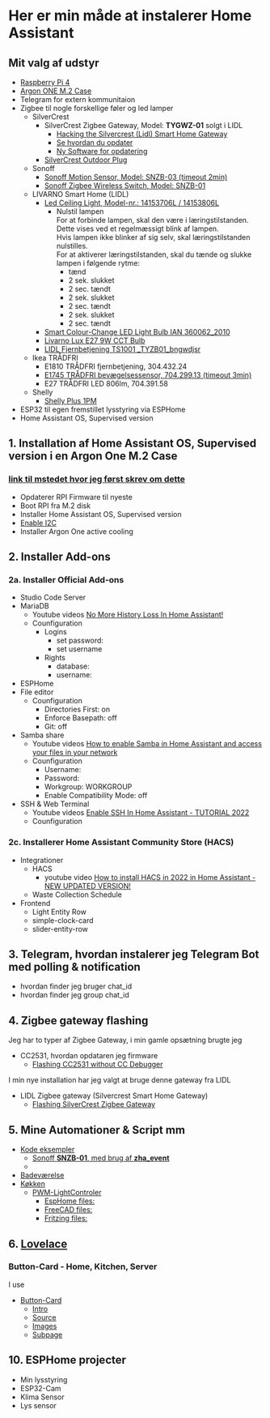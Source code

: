 # Her er min måde at instalerer Home Assistant

## Mit valg af udstyr

* [Raspberry Pi 4](https://raspberrypi.dk/produkt/raspberry-pi-4-model-b-8-gb/)
* [Argon ONE M.2 Case](https://raspberrypi.dk/produkt/argon-one-m-2-case-til-raspberry-pi-4/)
* Telegram for extern kommunitaion
* Zigbee til nogle forskellige føler og led lamper
  * SilverCrest
    * SilverCrest Zigbee Gateway, Model: **TYGWZ-01** solgt i LIDL
      * [Hacking the Silvercrest (Lidl) Smart Home Gateway](https://paulbanks.org/projects/lidl-zigbee/#overview "Paul Banks")
      * [Se hvordan du opdater](https://zigbee.blakadder.com/Lidl_TYGWZ-01.html "blakadder")
      * [Ny Software for opdatering](https://github.com/banksy-git/lidl-gateway-freedom "banksy-git")
    * [SilverCrest Outdoor Plug](https://zigbee.blakadder.com/Lidl_HG06619.html)
  * Sonoff
    * [Sonoff Motion Sensor, Model: SNZB-03 (timeout 2min)](https://www.proshop.dk/Smart-Home/Sonoff-SNZB-03-Motion-sensor/3084016?utm_source=pricerunner&utm_medium=cpc&utm_campaign=pricesite)
    * [Sonoff Zigbee Wireless Switch, Model: SNZB-01](https://www.proshop.dk/Smart-Home/Sonoff-Zigbee-Wireless-Switch/3084021?utm_source=pricerunner&utm_medium=cpc&utm_campaign=pricesite)
  * LIVARNO Smart Home (LIDL)
    * [Led Ceiling Light, Model-nr.: 14153706L / 14153806L](https://zigbee.blakadder.com/Lidl_14153706L.html)  
      * Nulstil lampen  
      For at forbinde lampen, skal den være i læringstilstanden. Dette vises ved et regelmæssigt blink af lampen.  
      Hvis lampen ikke blinker af sig selv, skal læringstilstanden nulstilles.   
      For at aktiverer læringstilstanden, skal du tænde og slukke lampen i følgende rytme:
        * tænd
        * 2 sek. slukket
        * 2 sec. tændt
        * 2 sek. slukket
        * 2 sec. tændt
        * 2 sek. slukket
        * 2 sec. tændt
    * [Smart Colour-Change LED Light Bulb IAN 360062_2010](https://zigbee.blakadder.com/Lidl_HG07834C.html)
    * [Livarno Lux E27 9W CCT Bulb](https://zigbee.blakadder.com/Lidl_HG06492C.html)
    * [LIDL Fjernbetjening TS1001 _TYZB01_bngwdjsr](https://zigbee.blakadder.com/Lidl_HG06323.html)
  * Ikea TRÅDFRI
    * E1810 TRÅDFRI fjernbetjening, 304.432.24
    * [E1745 TRÅDFRI bevægelsessensor, 704.299.13 (timeout 3min)](https://zigbee.blakadder.com/Ikea_E1745.html "zigbee.blakadder.com")
    * E27 TRÅDFRI LED 806lm, 704.391.58
  * Shelly
    * [Shelly Plus 1PM](https://www.proshop.dk/Smart-Home/Shelly-Plus-1PM/3027897?utm_source=pricerunner&utm_medium=cpc&utm_campaign=pricesite)
* ESP32 til egen fremstillet lysstyring via ESPHome
* Home Assistant OS, Supervised version

## 1. Installation af Home Assistant OS, Supervised version i en Argon One M.2 Case

### [link til mstedet hvor jeg først skrev om dette](https://github.com/mstedet/ESP32-2020#argon-one-m2---home-assistant-os-6x--supervised-version)

* Opdaterer RPI Firmware til nyeste
* Boot RPI fra M.2 disk
* Installer Home Assistant OS, Supervised version
* [Enable I2C](./Enable_I2C/README.md)
* Installer Argon One active cooling

## 2. Installer Add-ons

### 2a. Installer Official Add-ons

* Studio Code Server
* MariaDB
  * Youtube videos [No More History Loss In Home Assistant!](https://www.youtube.com/watch?v=0Nf70avId0w "Smart Home Junkie")
  * Counfiguration
    * Logins
      * set password:
      * set username
    * Rights
      * database:
      * username:
* ESPHome
* File editor
  * Counfiguration
    * Directories First: on
    * Enforce Basepath: off
    * Git: off
* Samba share
  * Youtube videos [How to enable Samba in Home Assistant and access your files in your network](https://www.youtube.com/watch?v=udqY2CYzYGk "Smart Home Junkie")
  * Counfiguration
    * Username:
    * Password:
    * Workgroup: WORKGROUP
    * Enable Compatibility Mode: off
* SSH & Web Terminal
  * Youtube videos [Enable SSH In Home Assistant - TUTORIAL 2022](https://www.youtube.com/watch?v=_ANmn9QSLtA "Smart Home Junkie")
  * Counfiguration

### 2c. Installerer Home Assistant Community Store (HACS)

* Integrationer
  * HACS
    * youtube video [How to install HACS in 2022 in Home Assistant - NEW UPDATED VERSION!](https://www.youtube.com/watch?v=D6ZlhE-Iv9E "
Smart Home Junkie")
  * Waste Collection Schedule
* Frontend
  * Light Entity Row
  * simple-clock-card
  * slider-entity-row

## 3. Telegram, hvordan instalerer jeg Telegram Bot med polling & notification

* hvordan finder jeg bruger chat_id
* hvordan finder jeg group chat_id

## 4. Zigbee gateway flashing

Jeg har to typer af Zigbee Gateway, i min gamle opsætning brugte jeg 

* CC2531, hvordan opdataren jeg firmware
  * [Flashing CC2531 without CC Debugger](./Flashing_CC2531/README.md)

I min nye installation har jeg valgt at bruge denne gateway fra LIDL

* LIDL Zigbee gateway (Silvercrest  Smart Home Gateway)
  * [Flashing SilverCrest Zigbee Gateway](./Flashing_SilverCrest/README.md)

## 5. Mine Automationer & Script mm

* [Kode eksempler](./Kode_Eksempler/)
  * [Sonoff **SNZB-01**, med brug af **zha_event**](./Kode_Eksempler/Sonoff_SNZB-01.md)
  * [](/Kode_Eksempler/DemoLysStyrimg.md)
* [Badeværelse](./Badev%C3%A6relse/README.md)
* [Køkken](./K%C3%B8kken/README.md)
  * [PWM-LightControler](./K%C3%B8kken/PWM-LightControler/)
    * [EspHome files:](./ESPHome/PWM-LightControler/) 
    * [FreeCAD files:](./FreeCAD/PWM-LightControler/)
    * [Fritzing files:](./Fritzing/PWM-LightControler/)

## 6. [Lovelace](./Lovelace/)

### Button-Card - Home, Kitchen, Server

I use 

* [Button-Card](./Lovelace/README.md#button-card)
  * [Intro](./Lovelace/README.md#intro)
  * [Source](./Lovelace/README.md#source)
  * [Images](./Lovelace/README.md#images)
  * [Subpage](./Lovelace/README.md#subpage)

## 10. ESPHome projecter

* Min lysstyring
* ESP32-Cam 
* Klima Sensor
* Lys sensor
